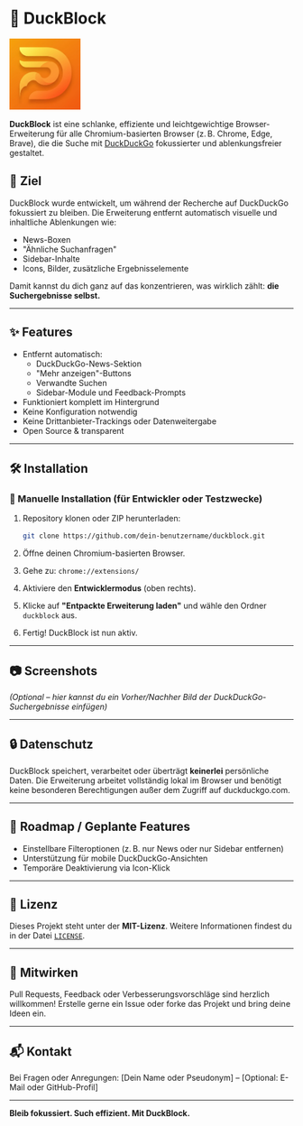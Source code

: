 # 🦆 DuckBlock
<img src="logobg.png" width="25%">

**DuckBlock** ist eine schlanke, effiziente und leichtgewichtige Browser-Erweiterung für alle Chromium-basierten Browser (z. B. Chrome, Edge, Brave), die die Suche mit [DuckDuckGo](https://duckduckgo.com) fokussierter und ablenkungsfreier gestaltet.

## 🎯 Ziel

DuckBlock wurde entwickelt, um während der Recherche auf DuckDuckGo fokussiert zu bleiben. Die Erweiterung entfernt automatisch visuelle und inhaltliche Ablenkungen wie:

- News-Boxen
- "Ähnliche Suchanfragen"
- Sidebar-Inhalte
- Icons, Bilder, zusätzliche Ergebnisselemente

Damit kannst du dich ganz auf das konzentrieren, was wirklich zählt: **die Suchergebnisse selbst.**

---

## ✨ Features

- Entfernt automatisch:
  - DuckDuckGo-News-Sektion
  - "Mehr anzeigen"-Buttons
  - Verwandte Suchen
  - Sidebar-Module und Feedback-Prompts
- Funktioniert komplett im Hintergrund
- Keine Konfiguration notwendig
- Keine Drittanbieter-Trackings oder Datenweitergabe
- Open Source & transparent

---

## 🛠️ Installation

### 🧪 Manuelle Installation (für Entwickler oder Testzwecke)

1. Repository klonen oder ZIP herunterladen:

   ```bash
   git clone https://github.com/dein-benutzername/duckblock.git
   ```

2. Öffne deinen Chromium-basierten Browser.
3. Gehe zu: `chrome://extensions/`
4. Aktiviere den **Entwicklermodus** (oben rechts).
5. Klicke auf **"Entpackte Erweiterung laden"** und wähle den Ordner `duckblock` aus.
6. Fertig! DuckBlock ist nun aktiv.

---

## 📷 Screenshots

_(Optional – hier kannst du ein Vorher/Nachher Bild der DuckDuckGo-Suchergebnisse einfügen)_

---

## 🔒 Datenschutz

DuckBlock speichert, verarbeitet oder überträgt **keinerlei** persönliche Daten. Die Erweiterung arbeitet vollständig lokal im Browser und benötigt keine besonderen Berechtigungen außer dem Zugriff auf duckduckgo.com.

---

## 🚧 Roadmap / Geplante Features

- Einstellbare Filteroptionen (z. B. nur News oder nur Sidebar entfernen)
- Unterstützung für mobile DuckDuckGo-Ansichten
- Temporäre Deaktivierung via Icon-Klick

---

## 📄 Lizenz

Dieses Projekt steht unter der **MIT-Lizenz**. Weitere Informationen findest du in der Datei [`LICENSE`](./LICENSE).

---

## 🤝 Mitwirken

Pull Requests, Feedback oder Verbesserungsvorschläge sind herzlich willkommen! Erstelle gerne ein Issue oder forke das Projekt und bring deine Ideen ein.

---

## 📬 Kontakt

Bei Fragen oder Anregungen:
[Dein Name oder Pseudonym] – [Optional: E-Mail oder GitHub-Profil]

---

**Bleib fokussiert. Such effizient. Mit DuckBlock.**
